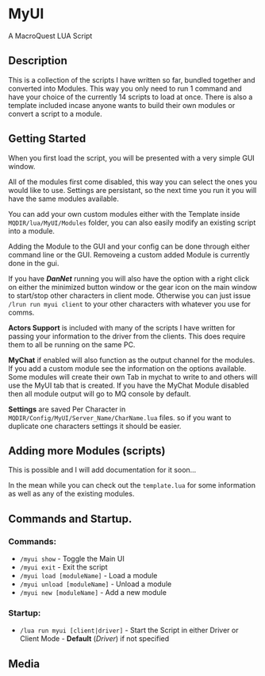 # MyUI

A MacroQuest LUA Script

## Description

This is a collection of the scripts I have written so far, bundled together and converted into Modules. This way you only need to run 1 command and have your choice of the currently 14 scripts to load at once. There is also a template included incase anyone wants to build their own modules or convert a script to a module.

## Getting Started

When you first load the script, you will be presented with a very simple GUI window.

All of the modules first come disabled, this way you can select the ones you would like to use. Settings are persistant, so the next time you run it you will have the same modules available.

You can add your own custom modules either with the Template inside `MQDIR/lua/MyUI/Modules` folder, you can also easily modify an existing script into a module.

Adding the Module to the GUI and your config can be done through either command line or the GUI. Removeing a custom added Module is currently done in the gui.

If you have **_DanNet_** running you will also have the option with a right click on either the minimized button window or the gear icon on the main window to start/stop other characters in client mode. Otherwise you can just issue `/lrun run myui client` to your other characters with whatever you use for comms.

**Actors Support** is included with many of the scripts I have written for passing your information to the driver from the clients. This does require them to all be running on the same PC.

**MyChat** if enabled will also function as the output channel for the modules. If you add a custom module see the information on the options available. Some modules will create their own Tab in mychat to write to and others will use the MyUI tab that is created. If you have the MyChat Module disabled then all module output will go to MQ console by default.

**Settings** are saved Per Character in `MQDIR/Config/MyUI/Server_Name/CharName.lua` files. so if you want to duplicate one characters settings it should be easier.

## Adding more Modules (scripts)

This is possible and I will add documentation for it soon...

In the mean while you can check out the `template.lua` for some information as well as any of the existing modules.

## Commands and Startup.

### Commands:

- `/myui show` - Toggle the Main UI
- `/myui exit` - Exit the script
- `/myui load [moduleName]` - Load a module
- `/myui unload [moduleName]` - Unload a module
- `/myui new [moduleName]` - Add a new module

### Startup:

- `/lua run myui [client|driver]` - Start the Script in either Driver or Client Mode - **Default** (_Driver_) if not specified

## Media
